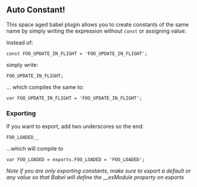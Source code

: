 ## Auto Constant!
This space aged babel plugin allows you to create constants
of the same name by simply writing the expression without `const` or assigning value:

Instead of:
```
const FOO_UPDATE_IN_FLIGHT = 'FOO_UPDATE_IN_FLIGHT';
```

simply write:
```
FOO_UPDATE_IN_FLIGHT;
```

... which compiles the same to:
```
var FOO_UPDATE_IN_FLIGHT = 'FOO_UPDATE_IN_FLIGHT';
```

### Exporting
If you want to export, add two underscores so the end:
```
FOO_LOADED__
```
...which will compile to
```
var FOO_LOADED = exports.FOO_LOADED = 'FOO_LOADED';
```

*Note if you are only exporting constants, make sure to export a default or any value so that
Babel will define the __esModule property on exports*
